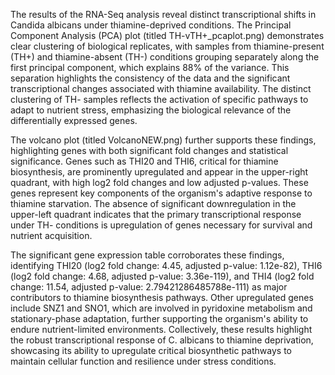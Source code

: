 The results of the RNA-Seq analysis reveal distinct transcriptional shifts in Candida albicans under thiamine-deprived conditions. The Principal Component Analysis (PCA) plot (titled TH-vTH+_pcaplot.png) demonstrates clear clustering of biological replicates, with samples from thiamine-present (TH+) and thiamine-absent (TH-) conditions grouping separately along the first principal component, which explains 88% of the variance. This separation highlights the consistency of the data and the significant transcriptional changes associated with thiamine availability. The distinct clustering of TH- samples reflects the activation of specific pathways to adapt to nutrient stress, emphasizing the biological relevance of the differentially expressed genes.

The volcano plot (titled VolcanoNEW.png) further supports these findings, highlighting genes with both significant fold changes and statistical significance. Genes such as THI20 and THI6, critical for thiamine biosynthesis, are prominently upregulated and appear in the upper-right quadrant, with high log2 fold changes and low adjusted p-values. These genes represent key components of the organism's adaptive response to thiamine starvation. The absence of significant downregulation in the upper-left quadrant indicates that the primary transcriptional response under TH- conditions is upregulation of genes necessary for survival and nutrient acquisition.

The significant gene expression table corroborates these findings, identifying THI20 (log2 fold change: 4.45, adjusted p-value: 1.12e-82), THI6 (log2 fold change: 4.68, adjusted p-value: 3.36e-119), and THI4 (log2 fold change: 11.54, adjusted p-value: 2.79421286485788e-111) as major contributors to thiamine biosynthesis pathways. Other upregulated genes include SNZ1 and SNO1, which are involved in pyridoxine metabolism and stationary-phase adaptation, further supporting the organism's ability to endure nutrient-limited environments. Collectively, these results highlight the robust transcriptional response of C. albicans to thiamine deprivation, showcasing its ability to upregulate critical biosynthetic pathways to maintain cellular function and resilience under stress conditions.
